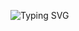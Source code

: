 ![Typing SVG](https://readme-typing-svg.demolab.com?font=Fira+Code&size=24&pause=1000&color=1E90FF&center=true&vCenter=true&width=500&lines=I+am+Tharish+Kumar%2C+a+Full+Stack+Developer.)

